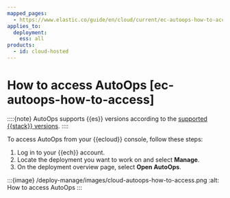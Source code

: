 ```yaml
---
mapped_pages:
  - https://www.elastic.co/guide/en/cloud/current/ec-autoops-how-to-access.html
applies_to:
  deployment:
    ess: all
products:
  - id: cloud-hosted
---
```


# How to access AutoOps [ec-autoops-how-to-access]

::::{note}
AutoOps supports {{es}} versions according to the [supported {{stack}} versions](https://www.elastic.co/support/eol).
::::


To access AutoOps from your {{ecloud}} console, follow these steps:

1. Log in to your {{ech}} account.
2. Locate the deployment you want to work on and select **Manage**.
4. On the deployment overview page, select **Open AutoOps**.

:::{image} /deploy-manage/images/cloud-autoops-how-to-access.png
:alt: How to access AutoOps
:::
